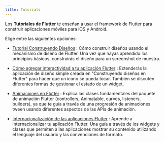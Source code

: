 ```yaml
---
title: Tutorials
---
```


Los **Tutoriales de Flutter** te enseñan a usar el framework de Flutter para construir aplicaciones móviles para iOS y Android.

Elige entre las siguientes opciones:

* [Tutorial Construyendo Diseños](/docs/development/ui/layout)
: Cómo construir diseños usando el mecanismo de diseño de Flutter. Una vez que hayas
  aprendido los principios básicos, construirás el diseño para un screenshot de muestra.

* [Cómo agregar interactividad a tu aplicación Flutter](/docs/development/ui/interactive)
: Extenderás la aplicación de diseño simple creada en "Construyendo diseños en Flutter"
  para hacer que un icono se pueda tocar. También se discuten diferentes formas de gestionar el estado de un widget.

* [Animaciones en Flutter](/docs/development/ui/animations/tutorial)
: Explica las clases fundamentales del paquete de animación Flutter
  (controllers, Animatable, curves, listeners, builders),
  ya que te guía a través de una progresión de animaciones tween usando diferentes aspectos de las APIs de animación.

* [Internacionalización de las aplicaciones Flutter](/docs/development/accessibility-and-localization/internationalization)
: Aprende a internacionalizar tu aplicación Flutter. Una guía a través de los widgets y
  clases que permiten a las aplicaciones mostrar su contenido utilizando el lenguaje del
  usuario y las convenciones de formato.
